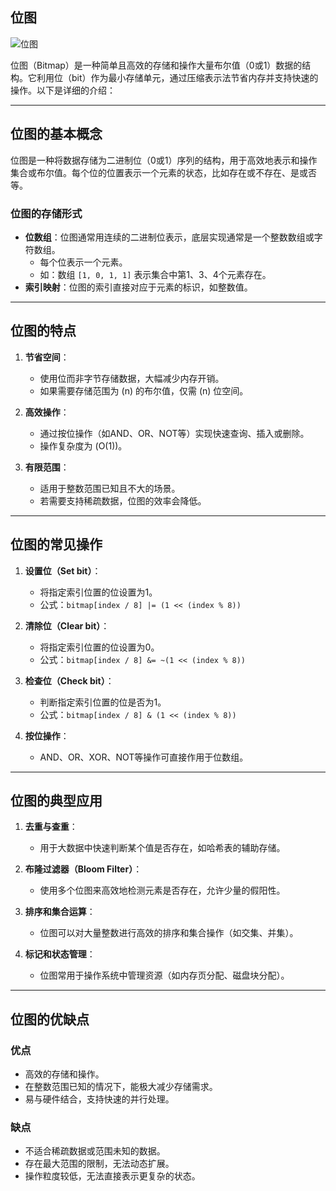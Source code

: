 ## 位图

![位图](../images/位图.svg)

位图（Bitmap）是一种简单且高效的存储和操作大量布尔值（0或1）数据的结构。它利用位（bit）作为最小存储单元，通过压缩表示法节省内存并支持快速的操作。以下是详细的介绍：

---

## **位图的基本概念**
位图是一种将数据存储为二进制位（0或1）序列的结构，用于高效地表示和操作集合或布尔值。每个位的位置表示一个元素的状态，比如存在或不存在、是或否等。

### **位图的存储形式**
- **位数组**：位图通常用连续的二进制位表示，底层实现通常是一个整数数组或字符数组。
  - 每个位表示一个元素。
  - 如：数组 `[1, 0, 1, 1]` 表示集合中第1、3、4个元素存在。
- **索引映射**：位图的索引直接对应于元素的标识，如整数值。

---

## **位图的特点**
1. **节省空间**：
   - 使用位而非字节存储数据，大幅减少内存开销。
   - 如果需要存储范围为 \(n\) 的布尔值，仅需 \(n\) 位空间。

2. **高效操作**：
   - 通过按位操作（如AND、OR、NOT等）实现快速查询、插入或删除。
   - 操作复杂度为 \(O(1)\)。

3. **有限范围**：
   - 适用于整数范围已知且不大的场景。
   - 若需要支持稀疏数据，位图的效率会降低。

---

## **位图的常见操作**
1. **设置位（Set bit）**：
   - 将指定索引位置的位设置为1。
   - 公式：`bitmap[index / 8] |= (1 << (index % 8))`

2. **清除位（Clear bit）**：
   - 将指定索引位置的位设置为0。
   - 公式：`bitmap[index / 8] &= ~(1 << (index % 8))`

3. **检查位（Check bit）**：
   - 判断指定索引位置的位是否为1。
   - 公式：`bitmap[index / 8] & (1 << (index % 8))`

4. **按位操作**：
   - AND、OR、XOR、NOT等操作可直接作用于位数组。

---

## **位图的典型应用**
1. **去重与查重**：
   - 用于大数据中快速判断某个值是否存在，如哈希表的辅助存储。

2. **布隆过滤器（Bloom Filter）**：
   - 使用多个位图来高效地检测元素是否存在，允许少量的假阳性。

3. **排序和集合运算**：
   - 位图可以对大量整数进行高效的排序和集合操作（如交集、并集）。

4. **标记和状态管理**：
   - 位图常用于操作系统中管理资源（如内存页分配、磁盘块分配）。

---

## **位图的优缺点**

### **优点**
- 高效的存储和操作。
- 在整数范围已知的情况下，能极大减少存储需求。
- 易与硬件结合，支持快速的并行处理。

### **缺点**
- 不适合稀疏数据或范围未知的数据。
- 存在最大范围的限制，无法动态扩展。
- 操作粒度较低，无法直接表示更复杂的状态。